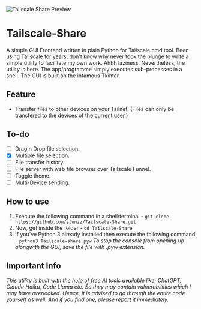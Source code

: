 ![Tailscale Share Preview](https://i.ibb.co/TPBpn7r/imresizer-1730742644470.png)
# Tailscale-Share
A simple GUI Frontend written in plain Python for Tailscale cmd tool. Been using Tailscale for years, don't know why never took the plunge to write a simple utility to facilitate my own work. Ahhh laziness. Nevertheless, the utility is here. The app/programme simply executes sub-processes in a shell. The GUI is built on the infamous Tkinter. 

## Feature
- Transfer files to other devices on your Tailnet. (Files can only be transfered to the devices of the current user.)
## To-do
- [ ] Drag n Drop file selection.
- [x] Multiple file selection.
- [ ] File transfer history.
- [ ] File server with web file browser over Tailscale Funnel.
- [ ] Toggle theme.
- [ ] Multi-Device sending.
## How to use
1. Execute the following command in a shell/terminal - `git clone https://github.com/stunzz/Tailscale-Share.git`
2. Now, get inside the folder - `cd Tailscale-Share`
3. If you've Python 3 already installed then execute the following command - `python3 Tailscale-share.pyw`
*To stop the console from opening up alongwith the GUI, save the file with .pyw extension.*
## Important Info
_This utility is built with the help of free AI tools available like; ChatGPT, Claude Haiku, Code Llama etc. So they may contain vulnerabilities which I may have overlooked. Hence, it is advised to go through the entire code yourself as well. And if you find one, please report it immediately._
